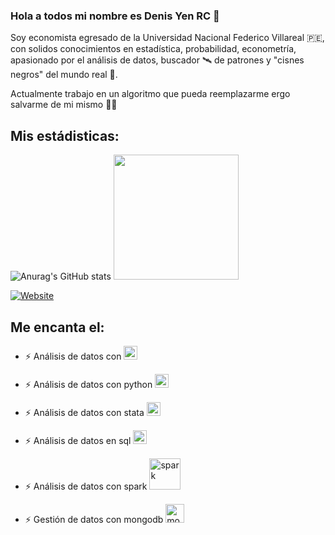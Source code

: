 ### Hola a todos mi nombre es Denis Yen RC 👋
Soy economista egresado de la Universidad Nacional Federico Villareal 🇵🇪, con solidos conocimientos en estadística, probabilidad, econometría, apasionado por el análisis de datos, buscador 🛰️ de patrones y "cisnes negros"  del mundo real 📡.

Actualmente trabajo en un algoritmo que pueda reemplazarme ergo salvarme de mi mismo 🙇‍♂️
## Mis estádisticas:

![Anurag's GitHub stats](https://github-readme-stats.vercel.app/api?username=Denis-Yen&show_icons=true&theme=tokyonight)
<code><img height="200" src = "https://github-readme-stats.vercel.app/api/top-langs?username=Denis-Yen&show_icons=true&theme=tokyonight"></code>

[![Website](https://img.shields.io/website?style=plastic&up_color=green&up_message=Visitar&url=https%3A%2F%2Fgithub.com%2FQuantumanAnalitycs)](https://github.com/QuantumanAnalitycs)

## Me encanta el:
- ⚡ Análisis de datos con [<img aling ="left" alt = "R" width="22px" src="https://user-images.githubusercontent.com/61916155/117524993-dc82c180-af85-11eb-829e-b1692d38aecf.png"/>][R]

[R]:https://www.r-project.org/

- ⚡ Análisis de datos con python [<img aling ="left" alt = "python" width="22px" src="https://user-images.githubusercontent.com/61916155/117526559-ab0cf480-af8b-11eb-9367-cc5fa13e0dd1.png"/>][python]

[python]:https://www.python.org/

- ⚡ Análisis de datos con stata [<img aling="left" alt = "stata" width="22px" src="https://user-images.githubusercontent.com/61916155/117526974-0344f600-af8e-11eb-94c8-77bc239da163.png"/>][stata]

[stata]:https://www.stata.com/

- ⚡ Análisis de datos en sql [<img aling="left" alt = "sql" width="22px" src="https://user-images.githubusercontent.com/61916155/117527203-ec9f9e80-af8f-11eb-845b-971fd5f98956.png"/>][sql]

[sql]:https://www.microsoft.com/

- ⚡ Análisis de datos con spark [<img aling="left" alt = "spark" width="50px" src="https://user-images.githubusercontent.com/61916155/117527279-66d02300-af90-11eb-9fa5-f2b676675577.png"/>][spark]

[spark]:https://spark.apache.org/

- ⚡ Gestión de datos con mongodb [<img aling="left" alt = "mongodb" width="30px" src="https://user-images.githubusercontent.com/61916155/117527385-3ccb3080-af91-11eb-8bd0-8f77ac357d26.png"/>][mongodb]

[mongodb]:https://www.mongodb.com/









